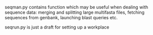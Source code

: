seqman.py contains function which may be useful when dealing with sequence data: merging and splitting large multifasta files, fetching sequences from genbank, launching blast queries etc.

seqrun.py is just a draft for setting up a workplace 

